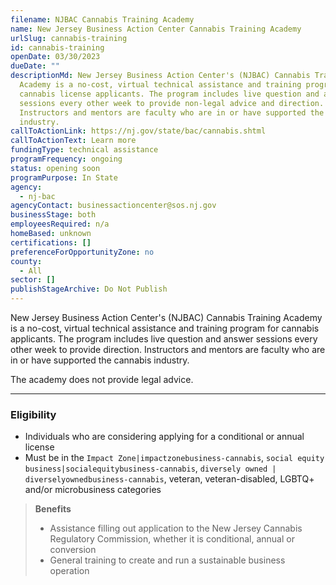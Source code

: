 ```yaml
---
filename: NJBAC Cannabis Training Academy
name: New Jersey Business Action Center Cannabis Training Academy
urlSlug: cannabis-training
id: cannabis-training
openDate: 03/30/2023
dueDate: ""
descriptionMd: New Jersey Business Action Center's (NJBAC) Cannabis Training
  Academy is a no-cost, virtual technical assistance and training program for
  cannabis license applicants. The program includes live question and answer
  sessions every other week to provide non-legal advice and direction.
  Instructors and mentors are faculty who are in or have supported the cannabis
  industry.
callToActionLink: https://nj.gov/state/bac/cannabis.shtml
callToActionText: Learn more
fundingType: technical assistance
programFrequency: ongoing
status: opening soon
programPurpose: In State
agency:
  - nj-bac
agencyContact: businessactioncenter@sos.nj.gov
businessStage: both
employeesRequired: n/a
homeBased: unknown
certifications: []
preferenceForOpportunityZone: no
county:
  - All
sector: []
publishStageArchive: Do Not Publish
---
```


New Jersey Business Action Center's (NJBAC) Cannabis Training Academy is a no-cost, virtual technical assistance and training program for cannabis applicants. The program includes live question and answer sessions every other week to provide direction. Instructors and mentors are faculty who are in or have supported the cannabis industry.

The academy does not provide legal advice.

---

### Eligibility

- Individuals who are considering applying for a conditional or annual license
- Must be in the `Impact Zone|impactzonebusiness-cannabis`, `social equity business|socialequitybusiness-cannabis`, `diversely owned | diverselyownedbusiness-cannabis`, veteran, veteran-disabled, LGBTQ+ and/or microbusiness categories

> **Benefits**
>
> - Assistance filling out application to the New Jersey Cannabis Regulatory Commission, whether it is conditional, annual or conversion
> - General training to create and run a sustainable business operation
